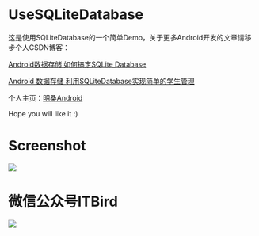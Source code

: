 # UseSQLiteDatabase
这是使用SQLiteDatabase的一个简单Demo，关于更多Android开发的文章请移步个人CSDN博客：

[Android数据存储 如何搞定SQLite Database](http://blog.csdn.net/qwm8777411/article/details/46048831)

[Android 数据存储 利用SQLiteDatabase实现简单的学生管理](http://blog.csdn.net/qwm8777411/article/details/46048905)


个人主页：[明桑Android](http://www.jycoder.com)

Hope you will like it :)


Screenshot
==========================
<a>
  <img src="https://github.com/JueYingCoder/UseSQLiteDatabase/blob/master/app/src/main/res/mipmap-mdpi/screenshot.gif"/>
</a>

微信公众号ITBird
==========================
<a>
  <img src="https://github.com/JueYingCoder/UseAsyncTask/blob/master/app/src/main/res/mipmap-xxhdpi/weixin.jpg"/>
</a>
